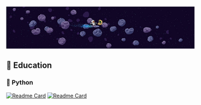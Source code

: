 
![header](astro.PNG)

 <!--
**yebiny/yebiny** is a ✨ _special_ ✨ repository because its `README.md` (this file) appears on your GitHub profile.


Here are some ideas to get you started:

- 🔭 I’m currently working on ...
- 👯 I’m looking to collaborate on ...
- 🤔 I’m looking for help with ...
- 💬 Ask me about ...
- 📫 How to reach me: ...
- 😄 Pronouns: ...
- ⚡ Fun fact: ...
-->

## :school: Education
### :snake: Python 
[![Readme Card](https://github-readme-stats.vercel.app/api/pin/?username=yebiny&repo=SkillTreePython&theme=github_dark)](https://github.com/yebiny/SkillTreePython)
[![Readme Card](https://github-readme-stats.vercel.app/api/pin/?username=yebiny&repo=SkillTreePython-DataAnalysis&theme=github_dark)](https://github.com/yebiny/SkillTreePython-DataAnalysis)

